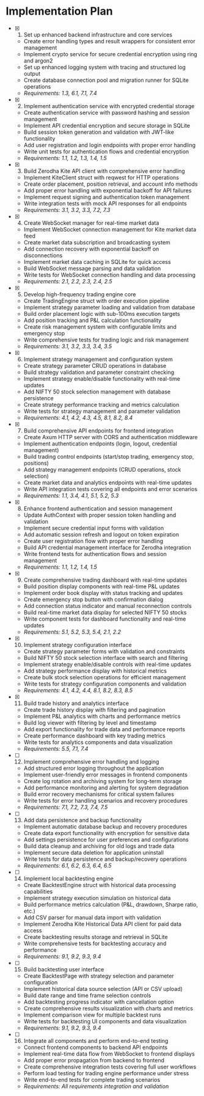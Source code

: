 # Implementation Plan

- [x] 1. Set up enhanced backend infrastructure and core services


  - Create error handling types and result wrappers for consistent error management
  - Implement crypto service for secure credential encryption using ring and argon2
  - Set up enhanced logging system with tracing and structured log output
  - Create database connection pool and migration runner for SQLite operations
  - _Requirements: 1.3, 6.1, 7.1, 7.4_

- [x] 2. Implement authentication service with encrypted credential storage


  - Create authentication service with password hashing and session management
  - Implement API credential encryption and secure storage in SQLite
  - Build session token generation and validation with JWT-like functionality
  - Add user registration and login endpoints with proper error handling
  - Write unit tests for authentication flows and credential encryption
  - _Requirements: 1.1, 1.2, 1.3, 1.4, 1.5_

- [x] 3. Build Zerodha Kite API client with comprehensive error handling


  - Implement KiteClient struct with reqwest for HTTP operations
  - Create order placement, position retrieval, and account info methods
  - Add proper error handling with exponential backoff for API failures
  - Implement request signing and authentication token management
  - Write integration tests with mock API responses for all endpoints
  - _Requirements: 3.1, 3.2, 3.3, 7.2, 7.3_

- [x] 4. Create WebSocket manager for real-time market data
  - Implement WebSocket connection management for Kite market data feed
  - Create market data subscription and broadcasting system
  - Add connection recovery with exponential backoff on disconnections
  - Implement market data caching in SQLite for quick access
  - Build WebSocket message parsing and data validation
  - Write tests for WebSocket connection handling and data processing
  - _Requirements: 2.1, 2.2, 2.3, 2.4, 2.5_

- [x] 5. Develop high-frequency trading engine core





  - Create TradingEngine struct with order execution pipeline
  - Implement strategy parameter loading and validation from database
  - Build order placement logic with sub-100ms execution targets
  - Add position tracking and P&L calculation functionality
  - Create risk management system with configurable limits and emergency stop
  - Write comprehensive tests for trading logic and risk management
  - _Requirements: 3.1, 3.2, 3.3, 3.4, 3.5_

- [x] 6. Implement strategy management and configuration system
  - Create strategy parameter CRUD operations in database
  - Build strategy validation and parameter constraint checking
  - Implement strategy enable/disable functionality with real-time updates
  - Add NIFTY 50 stock selection management with database persistence
  - Create strategy performance tracking and metrics calculation
  - Write tests for strategy management and parameter validation
  - _Requirements: 4.1, 4.2, 4.3, 4.5, 8.1, 8.2, 8.4_

- [x] 7. Build comprehensive API endpoints for frontend integration


  - Create Axum HTTP server with CORS and authentication middleware
  - Implement authentication endpoints (login, logout, credential management)
  - Build trading control endpoints (start/stop trading, emergency stop, positions)
  - Add strategy management endpoints (CRUD operations, stock selection)
  - Create market data and analytics endpoints with real-time updates
  - Write API integration tests covering all endpoints and error scenarios
  - _Requirements: 1.1, 3.4, 4.1, 5.1, 5.2, 5.3_

- [x] 8. Enhance frontend authentication and session management


  - Update AuthContext with proper session token handling and validation
  - Implement secure credential input forms with validation
  - Add automatic session refresh and logout on token expiration
  - Create user registration flow with proper error handling
  - Build API credential management interface for Zerodha integration
  - Write frontend tests for authentication flows and session management
  - _Requirements: 1.1, 1.2, 1.4, 1.5_

- [x] 9. Create comprehensive trading dashboard with real-time updates











  - Build position display components with real-time P&L updates
  - Implement order book display with status tracking and updates
  - Create emergency stop button with confirmation dialog
  - Add connection status indicator and manual reconnection controls
  - Build real-time market data display for selected NIFTY 50 stocks
  - Write component tests for dashboard functionality and real-time updates
  - _Requirements: 5.1, 5.2, 5.3, 5.4, 2.1, 2.2_

- [x] 10. Implement strategy configuration interface
  - Create strategy parameter forms with validation and constraints
  - Build NIFTY 50 stock selection interface with search and filtering
  - Implement strategy enable/disable controls with real-time updates
  - Add strategy performance display with historical metrics
  - Create bulk stock selection operations for efficient management
  - Write tests for strategy configuration components and validation
  - _Requirements: 4.1, 4.2, 4.4, 8.1, 8.2, 8.3, 8.5_

- [x] 11. Build trade history and analytics interface








  - Create trade history display with filtering and pagination
  - Implement P&L analytics with charts and performance metrics
  - Build log viewer with filtering by level and timestamp
  - Add export functionality for trade data and performance reports
  - Create performance dashboard with key trading metrics
  - Write tests for analytics components and data visualization
  - _Requirements: 5.5, 7.1, 7.4_

- [ ] 12. Implement comprehensive error handling and logging
  - Add structured error logging throughout the application
  - Implement user-friendly error messages in frontend components
  - Create log rotation and archiving system for long-term storage
  - Add performance monitoring and alerting for system degradation
  - Build error recovery mechanisms for critical system failures
  - Write tests for error handling scenarios and recovery procedures
  - _Requirements: 7.1, 7.2, 7.3, 7.4, 7.5_

- [ ] 13. Add data persistence and backup functionality
  - Implement automatic database backup and recovery procedures
  - Create data export functionality with encryption for sensitive data
  - Add settings persistence for user preferences and configurations
  - Build data cleanup and archiving for old logs and trade data
  - Implement secure data deletion for application uninstall
  - Write tests for data persistence and backup/recovery operations
  - _Requirements: 6.1, 6.2, 6.3, 6.4, 6.5_

- [ ] 14. Implement local backtesting engine
  - Create BacktestEngine struct with historical data processing capabilities
  - Implement strategy execution simulation on historical data
  - Build performance metrics calculation (P&L, drawdown, Sharpe ratio, etc.)
  - Add CSV parser for manual data import with validation
  - Implement Zerodha Kite Historical Data API client for paid data access
  - Create backtesting results storage and retrieval in SQLite
  - Write comprehensive tests for backtesting accuracy and performance
  - _Requirements: 9.1, 9.2, 9.3, 9.4_

- [ ] 15. Build backtesting user interface
  - Create BacktestPage with strategy selection and parameter configuration
  - Implement historical data source selection (API or CSV upload)
  - Build date range and time frame selection controls
  - Add backtesting progress indicator with cancellation option
  - Create comprehensive results visualization with charts and metrics
  - Implement comparison view for multiple backtest runs
  - Write tests for backtesting UI components and data visualization
  - _Requirements: 9.1, 9.2, 9.3, 9.4_

- [ ] 16. Integrate all components and perform end-to-end testing
  - Connect frontend components to backend API endpoints
  - Implement real-time data flow from WebSocket to frontend displays
  - Add proper error propagation from backend to frontend
  - Create comprehensive integration tests covering full user workflows
  - Perform load testing for trading engine performance under stress
  - Write end-to-end tests for complete trading scenarios
  - _Requirements: All requirements integration and validation_